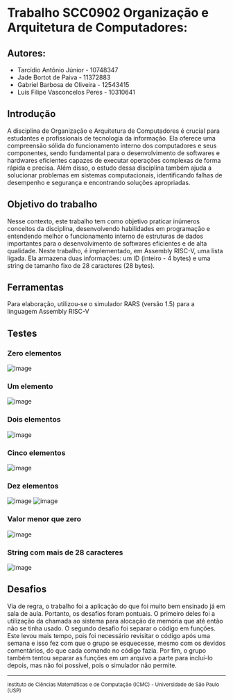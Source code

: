 # Trabalho SCC0902 Organização e Arquitetura de Computadores:

## Autores:

* Tarcídio Antônio Júnior - 10748347
* Jade Bortot de Paiva - 11372883
* Gabriel Barbosa de Oliveira - 12543415
* Luís Filipe Vasconcelos Peres - 10310641

## Introdução

  A disciplina de Organização e Arquitetura de Computadores é crucial para estudantes e profissionais de tecnologia da informação. Ela oferece uma compreensão sólida do funcionamento interno dos computadores e seus componentes, sendo fundamental para o desenvolvimento de softwares e hardwares eficientes capazes de executar operações complexas de forma rápida e precisa. Além disso, o estudo dessa disciplina também ajuda a solucionar problemas em sistemas computacionais, identificando falhas de desempenho e segurança e encontrando soluções apropriadas.

## Objetivo do trabalho
  
  Nesse contexto, este trabalho tem como objetivo praticar inúmeros conceitos da disciplina, desenvolvendo habilidades em programação e entendendo melhor o funcionamento interno de estruturas de dados importantes para o desenvolvimento de softwares eficientes e de alta qualidade. Neste trabalho, é implementado, em Assembly RISC-V, uma lista ligada. Ela armazena duas informações: um ID (inteiro - 4 bytes) e uma string de tamanho fixo de 28 caracteres (28 bytes).

## Ferramentas

  Para elaboração, utilizou-se o simulador RARS (versão 1.5) para a linguagem Assembly RISC-V

## Testes

### Zero elementos

![image](https://user-images.githubusercontent.com/50781629/233849077-8eeb68aa-4037-4bea-bece-7edbce898b01.png)

### Um elemento

![image](https://user-images.githubusercontent.com/50781629/233848818-0ae537c9-fd58-401c-8296-1b89fd1d6e60.png)

### Dois elementos

![image](https://user-images.githubusercontent.com/50781629/233848849-f00752e5-2e64-4125-b475-22f5ad61b789.png)

### Cinco elementos

![image](https://user-images.githubusercontent.com/50781629/233848904-e6588926-c1b3-4001-82e0-e7560476e22f.png)

### Dez elementos

![image](https://user-images.githubusercontent.com/50781629/233849037-75caa777-a423-428a-8b56-13dcb1bcb4c8.png)
![image](https://user-images.githubusercontent.com/50781629/233849051-a803230a-954b-4c29-87f6-d45913f28d0e.png)

### Valor menor que zero

![image](https://user-images.githubusercontent.com/50781629/233849324-10a63ec7-1d67-4005-b81f-1c7d28221303.png)

### String com mais de 28 caracteres

![image](https://user-images.githubusercontent.com/50781629/233849876-cdaac958-28c7-40b5-8263-965c4e5a83af.png)

## Desafios
  Via de regra, o trabalho foi a aplicação do que foi muito bem ensinado já em sala de aula. Portanto, os desafios foram pontuais. O primeiro deles foi a utilização da chamada ao sistema para alocação de memória que até então não se tinha usado. O segundo desafio foi separar o código em funções. Este levou mais tempo, pois foi necessário revisitar o código após uma semana e isso fez com que o grupo se esquecesse, mesmo com os devidos comentários, do que cada comando no código fazia. Por fim, o grupo também tentou separar as funções em um arquivo a parte para incluí-lo depois, mas não foi possível, pois o simulador não permite. 

---

<sup>Instituto de Ciências Matemáticas e de Computação (ICMC) - Universidade de São Paulo (USP)</sup>

